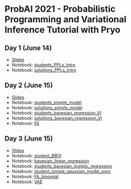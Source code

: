 # ProbAI 2021 - Probabilistic Programming and Variational Inference Tutorial with Pryo


## Day 1 (June 14)

* [Slides](https://github.com/PGM-Lab/probai-2021-pyro/raw/main/Day1/slides-Day1.pdf)
* Notebook: [students_PPLs_Intro](https://colab.research.google.com/github/PGM-Lab/probai-2021-pyro/blob/main/Day1/notebooks/students_PPLs_Intro.ipynb)
* Notebook: [solutions_PPLs_Intro](https://colab.research.google.com/github/PGM-Lab/probai-2021-pyro/blob/main/Day1/notebooks/solutions_PPLs_Intro.ipynb)


## Day 2 (June 15)
* [Slides](https://github.com/PGM-Lab/probai-2021-pyro/raw/main/Day2/slides-Day2.pdf)
* Notebook: [students_simple_model](https://colab.research.google.com/github/PGM-Lab/probai-2021-pyro/blob/main/Day2/notebooks/students_simple_model.ipynb)
* Notebook: [solutions_simple_model](https://colab.research.google.com/github/PGM-Lab/probai-2021-pyro/blob/main/Day2/notebooks/solution_simple_model.ipynb)
* Notebook: [students_bayesian_regression_VI](https://colab.research.google.com/github/PGM-Lab/probai-2021-pyro/blob/main/Day2/notebooks/students_bayesian_regression_VI.ipynb)
* Notebook: [solutions_bayesian_regression_VI](https://colab.research.google.com/github/PGM-Lab/probai-2021-pyro/blob/main/Day2/notebooks/solutions_bayesian_regression_VI.ipynb)
* Notebook: [FA](https://colab.research.google.com/github/PGM-Lab/probai-2021-pyro/blob/main/Day2/notebooks/FA.ipynb)



## Day 3 (June 15)
* [Slides](https://github.com/PGM-Lab/probai-2021-TAs/raw/main/Day3/slides-Day3.pdf)
* Notebook: [student_BBVI](https://colab.research.google.com/github/PGM-Lab/probai-2021-pyro/blob/main/Day3/notebooks/student_BBVI.ipynb)
* Notebook: [bayesian_linear_regression](https://colab.research.google.com/github/PGM-Lab/probai-2021-pyro/blob/main/Day3/notebooks/bayesian_linear_regression.ipynb)
* Notebook: [students_bayesian_logistic_regression](https://colab.research.google.com/github/PGM-Lab/probai-2021-pyro/blob/main/Day3/notebooks/students_bayesian_logistic_regression.ipynb)
* Notebook: [student_simple_gaussian_model_pyro](https://colab.research.google.com/github/PGM-Lab/probai-2021-pyro/blob/main/Day3/notebooks/student_simple_gaussian_model_pyro.ipynb)
* Notebook: [FA_binomial](https://colab.research.google.com/github/PGM-Lab/probai-2021-pyro/blob/main/Day3/notebooks/FA_binomial.ipynb)
* Notebook: [VAE](https://colab.research.google.com/github/PGM-Lab/probai-2021-pyro/blob/main/Day3/notebooks/VAE.ipynb)


